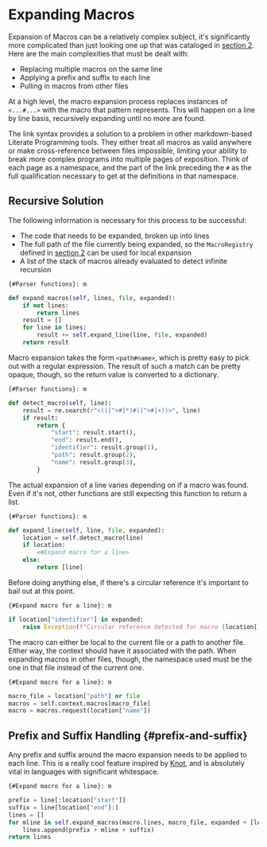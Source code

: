# Expanding Macros

Expansion of Macros can be a relatively complex subject, it's significantly more complicated than just looking one up that was cataloged in [section 2](2_Cataloging_Macros.md). Here are the main complexities that must be dealt with:

* Replacing multiple macros on the same line
* Applying a prefix and suffix to each line
* Pulling in macros from other files

At a high level, the macro expansion process replaces instances of `<...#...>` with the macro that pattern represents. This will happen on a line by line basis, recursively expanding until no more are found.

The link syntax provides a solution to a problem in other markdown-based Literate Programming tools. They either treat all macros as valid anywhere or make cross-reference between files impossible, limiting your ability to break more complex programs into multiple pages of exposition. Think of each page as a namespace, and the part of the link preceding the `#` as the full qualification necessary to get at the definitions in that namespace.

## Recursive Solution

The following information is necessary for this process to be successful:

* The code that needs to be expanded, broken up into lines
* The full path of the file currently being expanded, so the `MacroRegistry` defined in [section 2](2_Cataloging_Macros.md) can be used for local expansion
* A list of the stack of macros already evaluated to detect infinite recursion

`{#Parser functions}: m`
```python
def expand_macros(self, lines, file, expanded):
    if not lines:
        return lines
    result = []
    for line in lines:
        result += self.expand_line(line, file, expanded)
    return result
```

Macro expansion takes the form `<path#name>`, which is pretty easy to pick out with a regular expression. The result of such a match can be pretty opaque, though, so the return value is converted to a dictionary.

`{#Parser functions}: m`
```python
def detect_macro(self, line):
    result = re.search(r"<(([^>#]*)#([^>#]+))>", line)
    if result:
        return {
            "start": result.start(),
            "end": result.end(),
            "identifier": result.group(1),
            "path": result.group(2),
            "name": result.group(3),
        }
```

The actual expansion of a line varies depending on if a macro was found. Even if it's not, other functions are still expecting this function to return a list.

`{#Parser functions}: m`
```python
def expand_line(self, line, file, expanded):
    location = self.detect_macro(line)
    if location:
        <#Expand macro for a line>
    else:
        return [line]
```

Before doing anything else, if there's a circular reference it's important to bail out at this point.

`{#Expand macro for a line}: m`
```python
if location["identifier"] in expanded:
    raise Exception(f"Circular reference detected for macro {location['identifier']}")
```

The macro can either be local to the current file or a path to another file. Either way, the context should have it associated with the path. When expanding macros in other files, though, the namespace used must be the one in that file instead of the current one.

`{#Expand macro for a line}: m`
```python
macro_file = location["path"] or file
macros = self.context.macros[macro_file]
macro = macros.request(location["name"])
```

## Prefix and Suffix Handling {#prefix-and-suffix}

Any prefix and suffix around the macro expansion needs to be applied to each line. This is a really cool feature inspired by [Knot](https://github.com/mqsoh/knot), and is absolutely vital in languages with significant whitespace.

`{#Expand macro for a line}: m`
```python
prefix = line[:location["start"]]
suffix = line[location["end"]:]
lines = []
for mline in self.expand_macros(macro.lines, macro_file, expanded + [location["identifier"]]):
    lines.append(prefix + mline + suffix)
return lines
```
